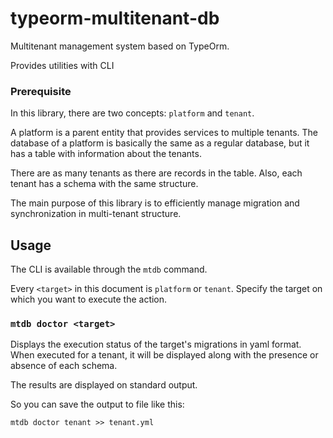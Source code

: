 # typeorm-multitenant-db

Multitenant management system based on TypeOrm.

Provides utilities with CLI

### Prerequisite

In this library, there are two concepts: `platform` and `tenant`.

A platform is a parent entity that provides services to multiple tenants.
The database of a platform is basically the same as a regular database, but it has a table with information about the tenants.

There are as many tenants as there are records in the table.
Also, each tenant has a schema with the same structure.

The main purpose of this library is to efficiently manage migration and synchronization in multi-tenant structure.

## Usage

The CLI is available through the `mtdb` command.

Every `<target>` in this document is `platform` or `tenant`. Specify the target on which you want to execute the action.

### `mtdb doctor <target>`

Displays the execution status of the target's migrations in yaml format.
When executed for a tenant, it will be displayed along with the presence or absence of each schema.

The results are displayed on standard output.

So you can save the output to file like this:

```
mtdb doctor tenant >> tenant.yml
```
